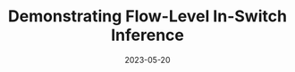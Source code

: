 ---
title: "Demonstrating Flow-Level In-Switch Inference"
collection: publications
permalink: /publication/2023-demo-infocom
date: 2023-05-20
venue: 'IEEE INFOCOM 2023 - IEEE Conference on Computer Communications Workshops (INFOCOM WKSHPS)'
paperurl: 'https://dspace.networks.imdea.org/bitstream/handle/20.500.12761/1678/INFOCOM_2023_Demo_author_version.pdf?sequence=4&isAllowed=y'
link: 'https://ieeexplore.ieee.org/document/10225967'
github: 'https://github.com/nds-group/Flowrest'
citation: 'Michele Gucciardo, Aristide Tanyi-Jong Akem, Beyza Bütün and Marco Fiore, "Demonstrating Flow-Level In-Switch Inference," <i>IEEE INFOCOM 2023 - IEEE Conference on Computer Communications Workshops (INFOCOM WKSHPS)</i>, Hoboken, NJ, USA, 2023, pp. 1-2, doi: 10.1109/INFOCOMWKSHPS57453.2023.10225967.'
---